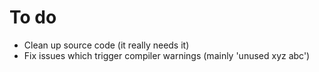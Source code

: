 To do
====

* Clean up source code (it really needs it)
* Fix issues which trigger compiler warnings (mainly 'unused xyz abc')
